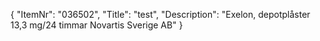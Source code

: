 {
  "ItemNr": "036502",
  "Title": "test",
  "Description": "Exelon, depotplåster 13,3 mg/24 timmar Novartis Sverige AB"
}